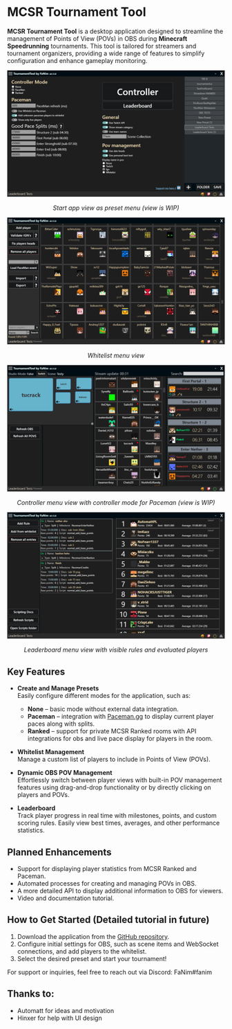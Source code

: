 # MCSR Tournament Tool  

**MCSR Tournament Tool** is a desktop application designed to streamline the management of Points of View (POVs) in OBS during **Minecraft Speedrunning** tournaments. This tool is tailored for streamers and tournament organizers, providing a wide range of features to simplify configuration and enhance gameplay monitoring.

<p align="center">
  <img src="Images/PresetMenu.png" alt="Preset menu"/>
</p>  
<p align="center"><em>Start app view as preset menu (view is WIP)</em></p>

<p align="center">
  <img src="Images/Whitelist.png" alt="Preset menu"/>
</p>  
<p align="center"><em>Whitelist menu view</em></p>

<p align="center">
  <img src="Images/ControllerMenu-Mode_Paceman.png" alt="Preset menu"/>
</p>  
<p align="center"><em>Controller menu view with controller mode for Paceman (view is WIP)</em></p>

<p align="center">
  <img src="Images/LeaderboardMenu.png" alt="Leaderboard Menu"/>
</p>  
<p align="center"><em>Leaderboard menu view with visible rules and evaluated players</em></p>

## Key Features  

- **Create and Manage Presets**  
  Easily configure different modes for the application, such as:  
  - **None** – basic mode without external data integration.  
  - **Paceman** – integration with [Paceman.gg](https://paceman.gg) to display current player paces along with splits.  
  - **Ranked** – support for private MCSR Ranked rooms with API integrations for obs and live pace display for players in the room.  

- **Whitelist Management**  
  Manage a custom list of players to include in Points of View (POVs).  

- **Dynamic OBS POV Management**  
  Effortlessly switch between player views with built-in POV management features using drag-and-drop functionality or by directly clicking on players and POVs.

- **Leaderboard**  
  Track player progress in real time with milestones, points, and custom scoring rules. Easily view best times, averages, and other performance statistics.
## Planned Enhancements  

- Support for displaying player statistics from MCSR Ranked and Paceman.
- Automated processes for creating and managing POVs in OBS.
- A more detailed API to display additional information to OBS for viewers.
- Video and documentation tutorial.

## How to Get Started (Detailed tutorial in future)

1. Download the application from the [GitHub repository](https://github.com/FaNim21/TournamentTool/releases).  
2. Configure initial settings for OBS, such as scene items and WebSocket connections, and add players to the whitelist.  
3. Select the desired preset and start your tournament!

For support or inquiries, feel free to reach out via Discord: FaNim#fanim

## Thanks to:
- Automatt for ideas and motivation
- Hinxer for help with UI design
